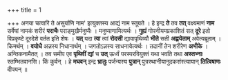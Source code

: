 +++
title = 1

+++
अनया  चत्वारि ते असुर्याणि नाम' इत्युक्तस्य आद्यं नाम स्तूयते । हे इन्द्र **ते** तव **तत्** वक्ष्यमाणं **नाम** सर्वेषां नामकं शरीरं **पराचैः** पराङ्मुखैर्मनुष्यैः । मनुष्याणामित्यर्थः । **गुह्यं** गोपनीयमप्रकाशितं सत् **दूरे** इतो विप्रकृष्टे दूरदेशे वर्तत इति शेषः । **यत्** यदा **त्वा** त्वां **रोदसी** द्यावापृथिव्यौ **भीते** सती **अह्वयेताम्** अवेत्यब्रूताम् । किमर्थम् । **वयोधै** अन्नस्य निधानार्थम् । जगतोऽन्नस्य साधनायेत्यर्थः । तदानीं तेन शरीरेण **अभीके** । अन्तिकनामैतत् । तव समीप एव **पृथिवीं** **द्यां** च **उत्** ऊर्ध्वं परस्परवियुक्तं यथा भवति तथा **अस्तभ्नाः** स्तम्भितवानसि। किं कुर्वन् । हे **मघवन्** इन्द्र **भ्रातुः** पर्जन्यस्य **पुत्रान्** पुत्रस्थानीयानुदकसंस्त्यायान् **तित्विषाणः** दीपयन् ॥